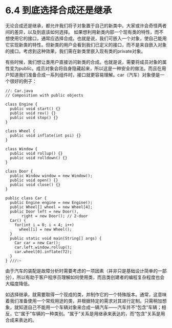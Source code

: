 # 6.4 到底选择合成还是继承


无论合成还是继承，都允许我们将子对象置于自己的新类中。大家或许会奇怪两者间的差异，以及到底该如何选择。
如果想利用新类内部一个现有类的特性，而不想使用它的接口，通常应选择合成。也就是说，我们可嵌入一个对象，使自己能用它实现新类的特性。但新类的用户会看到我们已定义的接口，而不是来自嵌入对象的接口。考虑到这种效果，我们需在新类里嵌入现有类的private对象。

有些时候，我们想让类用户直接访问新类的合成。也就是说，需要将成员对象的属性变为public。成员对象会将自身隐藏起来，所以这是一种安全的做法。而且在用户知道我们准备合成一系列组件时，接口就更容易理解。car（汽车）对象便是一个很好的例子：

```
//: Car.java
// Composition with public objects

class Engine {
  public void start() {}
  public void rev() {}
  public void stop() {}
}

class Wheel {
  public void inflate(int psi) {}
}

class Window {
  public void rollup() {}
  public void rolldown() {}
}

class Door {
  public Window window = new Window();
  public void open() {}
  public void close() {}
}

public class Car {
  public Engine engine = new Engine();
  public Wheel[] wheel = new Wheel[4];
  public Door left = new Door(),
       right = new Door(); // 2-door
  Car() {
    for(int i = 0; i < 4; i++)
      wheel[i] = new Wheel();
  }
  public static void main(String[] args) {
    Car car = new Car();
    car.left.window.rollup();
    car.wheel[0].inflate(72);
  }
} ///:~
```

由于汽车的装配是故障分析时需要考虑的一项因素（并非只是基础设计简单的一部分），所以有助于客户程序员理解如何使用类，而且类创建者的编程复杂程度也会大幅度降低。

如选择继承，就需要取得一个现成的类，并制作它的一个特殊版本。通常，这意味着我们准备使用一个常规用途的类，并根据特定的需求对其进行定制。只需稍加想象，就知道自己不能用一个车辆对象来合成一辆汽车——汽车并不“包含”车辆；相反，它“属于”车辆的一种类别。“属于”关系是用继承来表达的，而“包含”关系是用合成来表达的。
